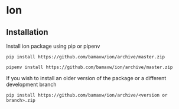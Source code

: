 # Ion

## Installation
Install ion package using pip or pipenv
```
pip install https://github.com/bamaxw/ion/archive/master.zip
```
```
pipenv install https://github.com/bamaxw/ion/archive/master.zip
```

If you wish to install an older version of the package or a different development branch
```
pip install https://github.com/bamaxw/ion/archive/<version or branch>.zip
```
